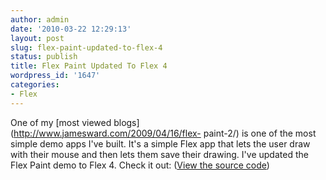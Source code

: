 ```yaml
---
author: admin
date: '2010-03-22 12:29:13'
layout: post
slug: flex-paint-updated-to-flex-4
status: publish
title: Flex Paint Updated To Flex 4
wordpress_id: '1647'
categories:
- Flex
---
```


One of my [most viewed blogs](http://www.jamesward.com/2009/04/16/flex-
paint-2/) is one of the most simple demo apps I've built. It's a simple Flex
app that lets the user draw with their mouse and then lets them save their
drawing. I've updated the Flex Paint demo to Flex 4. Check it out:  ([View the
source code](/demos/FlexPaint4/srcview/index.html))

